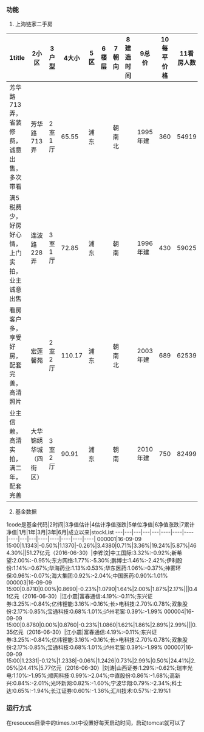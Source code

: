 ### 功能
1. 上海链家二手房

1title|2小区|3户型|4大小|5区|6楼层|7朝向|8建造时间|9总价|10每平价格|11看房人数|12id|
---------|---|---|---|---|----|----|----|----|---|---|----|
芳华路713弄，省装修费，诚意出售，多次带看|芳华路713弄|2室1厅|65.55|浦东||朝南北||1995年建|360|54919|39|sh4238219        
满5税费少，好房好心情，上门实拍，业主诚意出售|连波路228弄|3室1厅|72.85|浦东||朝南||1996年建|430|59025|43|sh4150719
看房客户多，享受好房，配套完善，高清照片|宏莲馨苑|2室2厅|110.17|浦东||朝南北||2003年建|689|62539|49|sh4184525 
业主信赖，高清实拍，满二年，配套完善|大华锦绣华城（四街区）|3室2厅|90.91|浦东||朝南||2010年建|750|82499|15|sh4280478


2. 基金数据

1code是基金代码|2时间|3净值估计|4估计净值涨跌|5单位净值|6净值涨跌|7累计净值|1月|1年|3月|3年|6月|成立以来|stockList
---|---|---|---|---|----|----|----|----|---|---|----|----|----|----|----|
000001|16-09-09 15:00|1.1343|-0.50%|1.1370|-0.26%|3.4380|0.71%|3.36%|19.24%|5.87%|464.30%||51.27亿元（2016-06-30）|李铧汶|中工国际:3.32%:-0.92%;新希望:2.00%:-0.95%;东方网络:1.77%:-5.30%;鹏博士:1.46%:-2.42%;伊利股份:1.14%:-0.67%;华海药业:1.13%:0.53%;华东医药:1.06%:-0.37%;神雾环保:0.96%:-0.07%;海大集团:0.92%:-2.04%;中国医药:0.90%:1.01%
000003|16-09-09 15:00|0.8710|0.00%|0.8690|-0.23%|1.0790|1.64%|2.00%|1.87%|2.17%|||0.41亿元（2016-06-30）|江小震|富春通信:4.19%:-0.11%;东兴证券:3.25%:-0.84%;亿纬锂能:3.16%:-0.16%;长>电科技:2.70%:0.78%;双象股份:2.17%:0.85%;宝通科技:0.68%:1.01%;泸州老窖:0.39%:-1.99%
000004|16-09-09 15:00|0.8780|0.00%|0.8760|-0.23%|1.0860|1.62%|1.86%|2.89%|2.99%|||0.35亿元（2016-06-30）|江小震|富春通信:4.19%:-0.11%;东兴证券:3.25%:-0.84%;亿纬锂能:3.16%:-0.16%;长>电科技:2.70%:0.78%;双象股份:2.17%:0.85%;宝通科技:0.68%:1.01%;泸州老窖:0.39%:-1.99%
000007|16-09-09 15:00|1.2331|-0.12%|1.2338|-0.06%|1.2426|0.73%|2.99%|0.50%|24.41%|2.05%|24.41%|5.77亿元（2016-06-30）|刘涛|山西证券:1.29%:-0.62%;瑞丰光电:1.10%:-1.95%;顺网科技:0.99%:-2.04%;中直股份:0.86%:-1.68%;高新兴:0.84%:-2.01%;光环新网:0.82%:-1.60%;宁波华翔:0.79%:-2.34%;科士达:0.65%:-1.94%;长江证券:0.60%:-1.36%;汇川技术:0.57%:-2.19%1

### 运行方式
在resouces目录中的times.txt中设置好每天启动时间，启动tomcat就可以了
